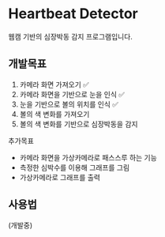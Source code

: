 # Heartbeat Detector
웹캠 기반의 심장박동 감지 프로그램입니다.

## 개발목표
1. 카메라 화면 가져오기 ✅
2. 카메라 화면을 기반으로 눈을 인식 ✅
3. 눈을 기반으로 볼의 위치를 인식 ✅
4. 볼의 색 변화를 가져오기
5. 볼의 색 변화를 기반으로 심장박동을 감지

추가목표
- 카메라 화면을 가상카메라로 패스스루 하는 기능
- 측정한 심박수를 이용해 그래프를 그림
- 가상카메라로 그래프를 출력

## 사용법
(개발중)
